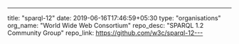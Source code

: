 ---
title: "sparql-12"
date: 2019-06-16T17:46:59+05:30
type: "organisations"
org_name: "World Wide Web Consortium"
repo_desc: "SPARQL 1.2 Community Group"
repo_link: https://github.com/w3c/sparql-12---